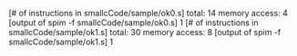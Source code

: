 [# of instructions in smallcCode/sample/ok0.s]
total: 14
memory access: 4
[output of spim -f smallcCode/sample/ok0.s]
1
[# of instructions in smallcCode/sample/ok1.s]
total: 30
memory access: 8
[output of spim -f smallcCode/sample/ok1.s]
1
